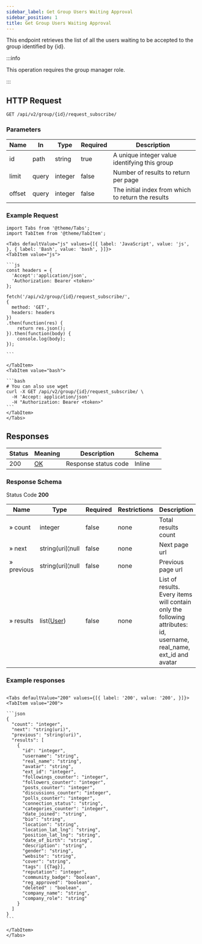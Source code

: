 ```yaml
---
sidebar_label: Get Group Users Waiting Approval
sidebar_position: 1
title: Get Group Users Waiting Approval
---
```


This endpoint retrieves the list of all the users waiting to be accepted to the group identified by \{id}.

:::info

This operation requires the group manager role.

:::

## HTTP Request

`GET /api/v2/group/{id}/request_subscribe/`

### Parameters

| Name   | In    | Type    | Required | Description                                          |
|--------|-------|---------|----------|------------------------------------------------------|
| id     | path  | string  | true     | A unique integer value identifying this group        |
| limit  | query | integer | false    | Number of results to return per page                 |
| offset | query | integer | false    | The initial index from which to return the results   |


### Example Request

````mdx-code-block
import Tabs from '@theme/Tabs';
import TabItem from '@theme/TabItem';

<Tabs defaultValue="js" values={[{ label: 'JavaScript', value: 'js', }, { label: 'Bash', value: 'bash', }]}>
<TabItem value="js">

```js
const headers = {
  'Accept':'application/json',
  'Authorization: Bearer <token>'
};

fetch('/api/v2/group/{id}/request_subscribe/',
{
  method: 'GET',
  headers: headers
})
.then(function(res) {
    return res.json();
}).then(function(body) {
    console.log(body);
});

```

</TabItem>
<TabItem value="bash">

```bash
# You can also use wget
curl -X GET /api/v2/group/{id}/request_subscribe/ \
  -H 'Accept: application/json'
  -H "Authorization: Bearer <token>"
```
</TabItem>
</Tabs>
````

## Responses

|Status|Meaning|Description|Schema|
|---|---|---|---|
|200|[OK](https://tools.ietf.org/html/rfc7231#section-6.3.1)|Response status code|Inline|

### Response Schema

Status Code **200**

|Name|Type|Required|Restrictions|Description|
|---|---|---|---|---|
|» count|integer|false|none|Total results count|
|» next|string(uri)¦null|false|none|Next page url|
|» previous|string(uri)¦null|false|none|Previous page url|
|» results|list([User](/docs/apireference/v2/schemas/user))|false|none|List of results. Every items will contain only the following attributes: id, username, real_name, ext_id and avatar|

### Example responses


````mdx-code-block

<Tabs defaultValue="200" values={[{ label: '200', value: '200', }]}>
<TabItem value="200">

```json
{
  "count": "integer",
  "next": "string(uri)",
  "previous": "string(uri)",
  "results": [
    {
      "id": "integer",
      "username": "string",
      "real_name": "string",
      "avatar": "string",
      "ext_id": "integer",
      "followings_counter": "integer",
      "followers_counter": "integer",
      "posts_counter": "integer",
      "discussions_counter": "integer",
      "polls_counter": "integer",
      "connection_status": "string",
      "categories_counter": "integer",
      "date_joined": "string",
      "bio": "string",
      "location": "string",
      "location_lat_lng": "string",
      "position_lat_lng": "string",
      "date_of_birth": "string",
      "description": "string",
      "gender": "string",
      "website": "string",
      "cover": "string",
      "tags": [{Tag}],
      "reputation": "integer",
      "community_badge": "boolean",
      "reg_approved": "boolean",
      "deleted" : "boolean",
      "company_name": "string",
      "company_role": "string"
    }
  ]
}
```

</TabItem>
</Tabs>
````




